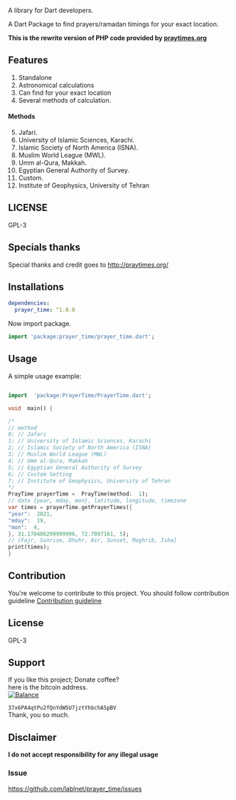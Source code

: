 A library for Dart developers.

A Dart Package to find prayers/ramadan timings for your exact location.

**This is the rewrite version of PHP code provided by [praytimes.org](http://praytimes.org/)**
## Features
1. Standalone
2. Astronomical calculations
3. Can find for your exact location
4. Several methods of calculation.
  
  #### Methods

5.  Jafari.
6.  University of Islamic Sciences, Karachi.
7.  Islamic Society of North America (ISNA).
8.  Muslim World League (MWL).
9.  Umm al-Qura, Makkah.
10.  Egyptian General Authority of Survey.
11.  Custom.
12.  Institute of Geophysics, University of Tehran
## LICENSE
GPL-3

## Specials thanks
Special thanks and credit goes to http://praytimes.org/

## Installations
```yaml
dependencies:
  prayer_time: ^1.0.0
```
Now import package.
```dart
import 'package:prayer_time/prayer_time.dart';
```
## Usage
A simple usage example:
  

```dart

import  'package:PrayerTime/PrayerTime.dart'; 

void  main() {

/*
// method
0; // Jafari
1; // University of Islamic Sciences, Karachi
2; // Islamic Society of North America (ISNA)
3; // Muslim World League (MWL)
4; // Umm al-Qura, Makkah
5; // Egyptian General Authority of Survey
6; // Custom Setting
7; // Institute of Geophysics, University of Tehran
*/
PrayTime prayerTime =  PrayTime(method:  1);
// date {year, mday, mon}, latitude, longitude, timezone
var times = prayerTime.getPrayerTimes({
"year":  2021,
"mday":  19,
"mon":  4,
}, 31.170406299999996, 72.7097161, 5);
// [Fajr, Sunrise, Dhuhr, Asr, Sunset, Maghrib, Isha]
print(times);
}
```
## Contribution
You're welcome to contribute to this project.
You should follow contribution guideline [Contribution guideline](https://github.com/lablnet/prayer_time/blob/main/CONTRIBUTING.md)

## License  
GPL-3  
  
## Support  
If you like this project; Donate coffee?    
here is the bitcoin address.  
[![Balance](https://img.balancebadge.io/btc/37x6PA4qtPu2fQnYdW5U7jztYhbchASpBV.svg)](https://img.balancebadge.io/btc/37x6PA4qtPu2fQnYdW5U7jztYhbchASpBV.svg)  
  
   ```37x6PA4qtPu2fQnYdW5U7jztYhbchASpBV```    
 Thank, you so much.  
  
## Disclaimer  
**I do not accept responsibility for any illegal usage**
 
### Issue

https://github.com/lablnet/prayer_time/issues
